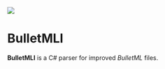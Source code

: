 [![](https://travis-ci.org/Noxalus/BulletMLI.svg?branch=master)](https://travis-ci.org/Noxalus/BulletMLI)

# BulletMLI

**BulletMLI** is a C# parser for improved *BulletML* files.
